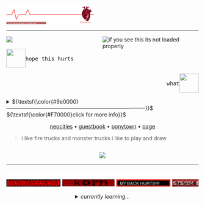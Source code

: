 <img src="images/flatline.svg">

<hr>
<img src="https://github.com/serphentized/serphentized/blob/main/images/hugh%20dancy.gif" width="50%" height="50%" align="right" alt="if you see this its not loaded properly">


<a href="https://shinminase.neocities.org/"><img src="https://readme-typing-svg.herokuapp.com?font=CABIN+SKETCH&pause=1000&color=F70000&repeat=false&width=235&lines=TAKE+RESPONSIBILITY."></a>





<p align="left"> <img src="https://files.catbox.moe/9csauy.png" width="50" height="50" align="left"> <kbd><br>hope this hurts<br>&nbsp;  </kbd> </p>


<p align="right"> <img src="https://files.catbox.moe/ytsx5o.png" width="50" height="50" align="right"> <kbd align="right"><br>what<br>&nbsp;  </kbd></p>



<details>

 <summary> ${\textsf{\color{#9e0000}——————————————————————————}}$ 
 <br> ${\textsf{\color{#F70000}click for more info}}$ 
 <br>


 <p align="center"> 
 <a href="https://shinminase.neocities.org/">neocities</a> • 
 <a href="https://www.ultraguest.com/view/1717388758">guestbook</a> • 
 <a href="https://rentry.co/raidouxiv">ponytown</a> •
  <a href="https://shinminase.github.io/">page</a> 
  <br>
  <blockquote> i like fire trucks and monster trucks i like to play and draw </blockquote>
 </p>
</summary>


<li>offtab 99% of the time, whisp to int</li>
<li>i like sitting still and looking pretty. be my friend and c+h</li>
<li>temporary layout for halloween. old layout <a href="https://github.com/serphentized">here</a></li>
</details>

 
<p align="center"><img src="https://komarev.com/ghpvc/?username=shinminase&base=8000&color=9e0000&style=for-the-badge&label=YOU%20ARE%20VISITOR:"></p>

<hr>
<a href="https://github.com/shinminase/marquee"><img src="images/marquee/red.svg"></a>





<details align="center">
<summary><i>currently learning...</i></summary>
<br>
<table>
  <thead>
    <tr>
      <th>programming languages</th>
      <th>UI frameworks</th>
      <th>programs, engines, IDE, etc.</th>
    </tr>
  </thead>
  <tbody>
    <tr>
      <td> <img src="https://img.shields.io/badge/java-%23ED8B00.svg?style=for-the-badge&logo=openjdk&logoColor=white"> <img src="https://img.shields.io/badge/javascript-%23323330.svg?style=for-the-badge&logo=javascript&logoColor=%23F7DF1E"> <img src="https://img.shields.io/badge/python-3670A0?style=for-the-badge&logo=python&logoColor=ffdd54"> <img src="https://img.shields.io/badge/c%23-%23239120.svg?style=for-the-badge&logo=csharp&logoColor=white"> <img src="https://img.shields.io/badge/c++-%2300599C.svg?style=for-the-badge&logo=c%2B%2B&logoColor=white"> <img src="https://img.shields.io/badge/ruby-%23CC342D.svg?style=for-the-badge&logo=ruby&logoColor=white"><img src="https://img.shields.io/badge/typescript-%23007ACC.svg?style=for-the-badge&logo=typescript&logoColor=white"> <img src="https://img.shields.io/badge/php-%23777BB4.svg?style=for-the-badge&logo=php&logoColor=white"> <img src="https://img.shields.io/badge/lua-%232C2D72.svg?style=for-the-badge&logo=lua&logoColor=white">
      </td>
      <td>
        <img src="https://img.shields.io/badge/react-%2320232a.svg?style=for-the-badge&logo=react&logoColor=%2361DAFB"> <img src="https://img.shields.io/badge/-AntDesign-%230170FE?style=for-the-badge&logo=ant-design&logoColor=white"> <img src="https://img.shields.io/badge/bootstrap-%238511FA.svg?style=for-the-badge&logo=bootstrap&logoColor=white"> <img src="https://img.shields.io/badge/jquery-%230769AD.svg?style=for-the-badge&logo=jquery&logoColor=white"> <img src="https://img.shields.io/badge/bulma-00D0B1?style=for-the-badge&logo=bulma&logoColor=white">
      </td>
      <td>
       <img src="https://img.shields.io/badge/blender-%23F5792A.svg?style=for-the-badge&logo=blender&logoColor=white"> <img src="https://img.shields.io/badge/Adobe%20After%20Effects-9999FF.svg?style=for-the-badge&logo=Adobe%20After%20Effects&logoColor=white"> <img src="https://img.shields.io/badge/adobe%20photoshop-%2331A8FF.svg?style=for-the-badge&logo=adobe%20photoshop&logoColor=white"> <img src="https://img.shields.io/badge/Eclipse-FE7A16.svg?style=for-the-badge&logo=Eclipse&logoColor=white"> <img src="https://img.shields.io/badge/Visual%20Studio%20Code-0078d7.svg?style=for-the-badge&logo=visual-studio-code&logoColor=white"> <img src="https://img.shields.io/badge/Notepad++-90E59A.svg?style=for-the-badge&logo=notepad%2b%2b&logoColor=black"> <img src="https://img.shields.io/badge/Oracle-F80000?style=for-the-badge&logo=oracle&logoColor=white">
      </td>
  </tbody>
</table>

<sub> i am a beginner :] </sub>

</details>

